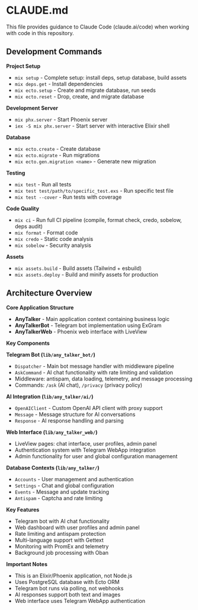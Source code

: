 # CLAUDE.md

This file provides guidance to Claude Code (claude.ai/code) when working with code in this repository.

## Development Commands

**Project Setup**
- `mix setup` - Complete setup: install deps, setup database, build assets
- `mix deps.get` - Install dependencies
- `mix ecto.setup` - Create and migrate database, run seeds
- `mix ecto.reset` - Drop, create, and migrate database

**Development Server**
- `mix phx.server` - Start Phoenix server
- `iex -S mix phx.server` - Start server with interactive Elixir shell

**Database**
- `mix ecto.create` - Create database
- `mix ecto.migrate` - Run migrations
- `mix ecto.gen.migration <name>` - Generate new migration

**Testing**
- `mix test` - Run all tests
- `mix test test/path/to/specific_test.exs` - Run specific test file
- `mix test --cover` - Run tests with coverage

**Code Quality**
- `mix ci` - Run full CI pipeline (compile, format check, credo, sobelow, deps audit)
- `mix format` - Format code
- `mix credo` - Static code analysis
- `mix sobelow` - Security analysis

**Assets**
- `mix assets.build` - Build assets (Tailwind + esbuild)
- `mix assets.deploy` - Build and minify assets for production

## Architecture Overview

**Core Application Structure**
- **AnyTalker** - Main application context containing business logic
- **AnyTalkerBot** - Telegram bot implementation using ExGram
- **AnyTalkerWeb** - Phoenix web interface with LiveView

**Key Components**

**Telegram Bot (`lib/any_talker_bot/`)**
- `Dispatcher` - Main bot message handler with middleware pipeline
- `AskCommand` - AI chat functionality with rate limiting and validation
- Middleware: antispam, data loading, telemetry, and message processing
- Commands: `/ask` (AI chat), `/privacy` (privacy policy)

**AI Integration (`lib/any_talker/ai/`)**
- `OpenAIClient` - Custom OpenAI API client with proxy support
- `Message` - Message structure for AI conversations
- `Response` - AI response handling and parsing

**Web Interface (`lib/any_talker_web/`)**
- LiveView pages: chat interface, user profiles, admin panel
- Authentication system with Telegram WebApp integration
- Admin functionality for user and global configuration management

**Database Contexts (`lib/any_talker/`)**
- `Accounts` - User management and authentication
- `Settings` - Chat and global configuration
- `Events` - Message and update tracking
- `Antispam` - Captcha and rate limiting

**Key Features**
- Telegram bot with AI chat functionality
- Web dashboard with user profiles and admin panel
- Rate limiting and antispam protection
- Multi-language support with Gettext
- Monitoring with PromEx and telemetry
- Background job processing with Oban

**Important Notes**
- This is an Elixir/Phoenix application, not Node.js
- Uses PostgreSQL database with Ecto ORM
- Telegram bot runs via polling, not webhooks
- AI responses support both text and images
- Web interface uses Telegram WebApp authentication
